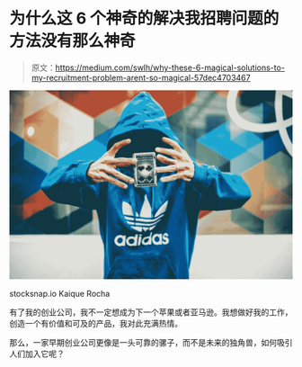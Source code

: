 # 为什么这 6 个神奇的解决我招聘问题的方法没有那么神奇

> 原文：<https://medium.com/swlh/why-these-6-magical-solutions-to-my-recruitment-problem-arent-so-magical-57dec4703467>

![](img/e296dc45db0f0d68cc5a6d3a93c3011f.png)

stocksnap.io Kaique Rocha

有了我的创业公司，我不一定想成为下一个苹果或者亚马逊。我想做好我的工作，创造一个有价值和可及的产品，我对此充满热情。

那么，一家早期创业公司更像是一头可靠的骡子，而不是未来的独角兽，如何吸引人们加入它呢？